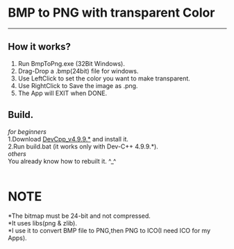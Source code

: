 
# BMP to PNG with transparent Color
-----

## How it works?<br>
1. Run BmpToPng.exe (32Bit Windows).<br>
2. Drag-Drop a .bmp(24bit) file for windows.<br>
3. Use LeftClick to set the color you want to make transparent.<br>
4. Use RightClick to Save the image as .png.<br>
5. The App will EXIT when DONE.<br>

## Build.
_for beginners_ <br>
1.Download [DevCpp_v4.9.9.*](http://www.bloodshed.net/) and install it.<br>
2.Run build.bat (it works only with Dev-C++ 4.9.9.*).<br>
_others_ <br>
You already know how to rebuilt it. ^_^<br>
<br>

# NOTE
*The bitmap must be 24-bit and not compressed.<br>
*It uses libs(png & zlib).<br>
*I use it to convert BMP file to PNG,then PNG to ICO(I need ICO for my Apps).<br>

